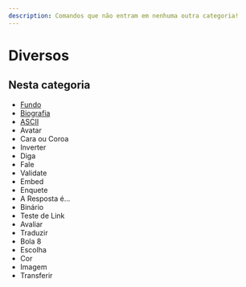 ```yaml
---
description: Comandos que não entram em nenhuma outra categoria!
---
```


# Diversos

## Nesta categoria

* [Fundo](fundo.md)
* [Biografia](biografia.md)
* [ASCII](ascii.md)
* Avatar
* Cara ou Coroa
* Inverter
* Diga
* Fale
* Validate
* Embed
* Enquete
* A Resposta é...
* Binário
* Teste de Link
* Avaliar
* Traduzir
* Bola 8
* Escolha
* Cor
* Imagem
* Transferir

